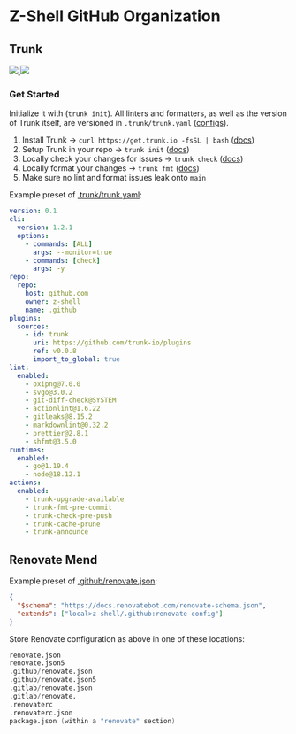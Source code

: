 <h1> Z-Shell GitHub Organization </h1>

## Trunk

  <a href="https://slack.trunk.io">
    <img src="https://img.shields.io/badge/slack-slack.trunk.io-blue?logo=slack"/>
  </a>
  <a href="https://docs.trunk.io">
    <img src="https://img.shields.io/badge/docs.trunk.io-7f7fcc?label=docs&logo=readthedocs&labelColor=555555&logoColor=ffffff"/>
  </a>

### Get Started

Initialize it with (`trunk init`). All linters and formatters, as well as the version of Trunk itself, are versioned in `.trunk/trunk.yaml` ([configs](https://github.com/trunk-io/configs)).

1. Install Trunk → `curl https://get.trunk.io -fsSL | bash`
   ([docs](https://docs.trunk.io/get-started))
2. Setup Trunk in your repo → `trunk init` ([docs](https://docs.trunk.io/get-started))
3. Locally check your changes for issues → `trunk check`
   ([docs](https://docs.trunk.io/check/overview))
4. Locally format your changes → `trunk fmt` ([docs](https://docs.trunk.io/check/cli))
5. Make sure no lint and format issues leak onto `main`

Example preset of [.trunk/trunk.yaml](../.trunk/trunk.yaml):

```yaml
version: 0.1
cli:
  version: 1.2.1
  options:
    - commands: [ALL]
      args: --monitor=true
    - commands: [check]
      args: -y
repo:
  repo:
    host: github.com
    owner: z-shell
    name: .github
plugins:
  sources:
    - id: trunk
      uri: https://github.com/trunk-io/plugins
      ref: v0.0.8
      import_to_global: true
lint:
  enabled:
    - oxipng@7.0.0
    - svgo@3.0.2
    - git-diff-check@SYSTEM
    - actionlint@1.6.22
    - gitleaks@8.15.2
    - markdownlint@0.32.2
    - prettier@2.8.1
    - shfmt@3.5.0
runtimes:
  enabled:
    - go@1.19.4
    - node@18.12.1
actions:
  enabled:
    - trunk-upgrade-available
    - trunk-fmt-pre-commit
    - trunk-check-pre-push
    - trunk-cache-prune
    - trunk-announce
```

## Renovate Mend

Example preset of [.github/renovate.json](https://github.com/z-shell/wiki/blob/main/.github/renovate.json):

```json
{
  "$schema": "https://docs.renovatebot.com/renovate-schema.json",
  "extends": ["local>z-shell/.github:renovate-config"]
}
```

Store Renovate configuration as above in one of these locations:

```verilog
renovate.json
renovate.json5
.github/renovate.json
.github/renovate.json5
.gitlab/renovate.json
.gitlab/renovate.
.renovaterc
.renovaterc.json
package.json (within a "renovate" section)
```
